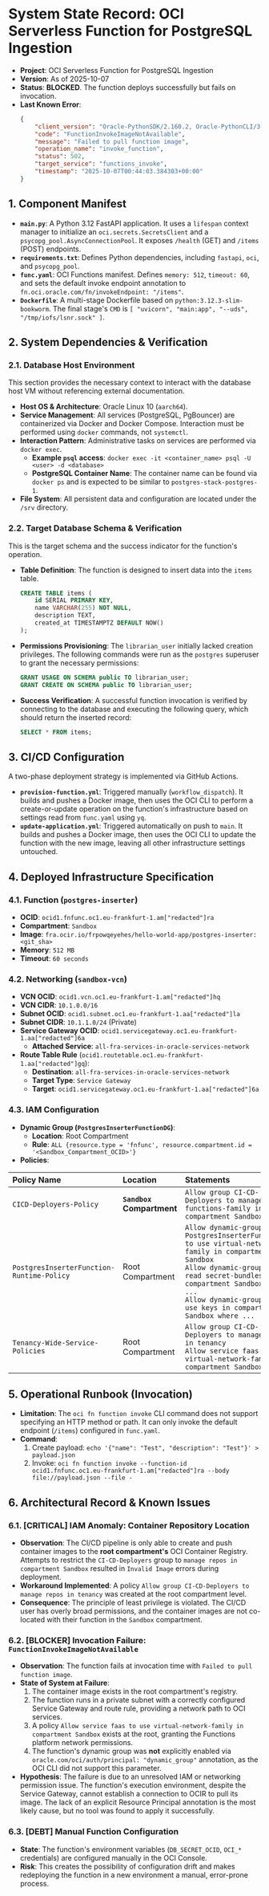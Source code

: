 
# System State Record: OCI Serverless Function for PostgreSQL Ingestion

-   **Project**: OCI Serverless Function for PostgreSQL Ingestion
-   **Version**: As of 2025-10-07
-   **Status**: **BLOCKED**. The function deploys successfully but fails on invocation.
-   **Last Known Error**:
    ```json
    {
        "client_version": "Oracle-PythonSDK/2.160.2, Oracle-PythonCLI/3.66.2",
        "code": "FunctionInvokeImageNotAvailable",
        "message": "Failed to pull function image",
        "operation_name": "invoke_function",
        "status": 502,
        "target_service": "functions_invoke",
        "timestamp": "2025-10-07T00:44:03.384303+00:00"
    }
    ```

## 1. Component Manifest

-   **`main.py`**: A Python 3.12 FastAPI application. It uses a `lifespan` context manager to initialize an `oci.secrets.SecretsClient` and a `psycopg_pool.AsyncConnectionPool`. It exposes `/health` (GET) and `/items` (POST) endpoints.
-   **`requirements.txt`**: Defines Python dependencies, including `fastapi`, `oci`, and `psycopg_pool`.
-   **`func.yaml`**: OCI Functions manifest. Defines `memory: 512`, `timeout: 60`, and sets the default invoke endpoint annotation to `fn.oci.oracle.com/fn/invokeEndpoint: "/items"`.
-   **`Dockerfile`**: A multi-stage Dockerfile based on `python:3.12.3-slim-bookworm`. The final stage's `CMD` is `[ "uvicorn", "main:app", "--uds", "/tmp/iofs/lsnr.sock" ]`.

## 2. System Dependencies & Verification

### 2.1. Database Host Environment
This section provides the necessary context to interact with the database host VM without referencing external documentation.
-   **Host OS & Architecture**: Oracle Linux 10 (`aarch64`).
-   **Service Management**: All services (PostgreSQL, PgBouncer) are containerized via Docker and Docker Compose. Interaction must be performed using `docker` commands, not `systemctl`.
-   **Interaction Pattern**: Administrative tasks on services are performed via `docker exec`.
    -   **Example `psql` access**: `docker exec -it <container_name> psql -U <user> -d <database>`
    -   **PostgreSQL Container Name**: The container name can be found via `docker ps` and is expected to be similar to `postgres-stack-postgres-1`.
-   **File System**: All persistent data and configuration are located under the `/srv` directory.

### 2.2. Target Database Schema & Verification
This is the target schema and the success indicator for the function's operation.
-   **Table Definition**: The function is designed to insert data into the `items` table.
    ```sql
    CREATE TABLE items (
        id SERIAL PRIMARY KEY,
        name VARCHAR(255) NOT NULL,
        description TEXT,
        created_at TIMESTAMPTZ DEFAULT NOW()
    );
    ```
-   **Permissions Provisioning**: The `librarian_user` initially lacked creation privileges. The following commands were run as the `postgres` superuser to grant the necessary permissions:
    ```sql
    GRANT USAGE ON SCHEMA public TO librarian_user;
    GRANT CREATE ON SCHEMA public TO librarian_user;
    ```
-   **Success Verification**: A successful function invocation is verified by connecting to the database and executing the following query, which should return the inserted record:
    ```sql
    SELECT * FROM items;
    ```

## 3. CI/CD Configuration

A two-phase deployment strategy is implemented via GitHub Actions.
-   **`provision-function.yml`**: Triggered manually (`workflow_dispatch`). It builds and pushes a Docker image, then uses the OCI CLI to perform a create-or-update operation on the function's infrastructure based on settings read from `func.yaml` using `yq`.
-   **`update-application.yml`**: Triggered automatically on push to `main`. It builds and pushes a Docker image, then uses the OCI CLI to update the function with the new image, leaving all other infrastructure settings untouched.

## 4. Deployed Infrastructure Specification

### 4.1. Function (`postgres-inserter`)
-   **OCID**: `ocid1.fnfunc.oc1.eu-frankfurt-1.am["redacted"]ra`
-   **Compartment**: `Sandbox`
-   **Image**: `fra.ocir.io/frpowqeyehes/hello-world-app/postgres-inserter:<git_sha>`
-   **Memory**: `512 MB`
-   **Timeout**: `60 seconds`

### 4.2. Networking (`sandbox-vcn`)
-   **VCN OCID**: `ocid1.vcn.oc1.eu-frankfurt-1.am["redacted"]hq`
-   **VCN CIDR**: `10.1.0.0/16`
-   **Subnet OCID**: `ocid1.subnet.oc1.eu-frankfurt-1.aa["redacted"]la`
-   **Subnet CIDR**: `10.1.1.0/24` (Private)
-   **Service Gateway OCID**: `ocid1.servicegateway.oc1.eu-frankfurt-1.aa["redacted"]6a`
    -   **Attached Service**: `all-fra-services-in-oracle-services-network`
-   **Route Table Rule** (`ocid1.routetable.oc1.eu-frankfurt-1.aa["redacted"]gq`):
    -   **Destination**: `all-fra-services-in-oracle-services-network`
    -   **Target Type**: `Service Gateway`
    -   **Target**: `ocid1.servicegateway.oc1.eu-frankfurt-1.aa["redacted"]6a`

### 4.3. IAM Configuration
-   **Dynamic Group (`PostgresInserterFunctionDG`)**:
    -   **Location**: Root Compartment
    -   **Rule**: `ALL {resource.type = 'fnfunc', resource.compartment.id = '<Sandbox_Compartment_OCID>'}`
-   **Policies**:

| Policy Name | Location | Statements |
| :--- | :--- | :--- |
| `CICD-Deployers-Policy` | **`Sandbox` Compartment** | `Allow group CI-CD-Deployers to manage functions-family in compartment Sandbox` |
| `PostgresInserterFunction-Runtime-Policy` | Root Compartment | `Allow dynamic-group PostgresInserterFunctionDG to use virtual-network-family in compartment Sandbox`<br>`Allow dynamic-group ... to read secret-bundles in compartment Sandbox where ...`<br>`Allow dynamic-group ... to use keys in compartment Sandbox where ...` |
| `Tenancy-Wide-Service-Policies` | Root Compartment | `Allow group CI-CD-Deployers to manage repos in tenancy`<br>`Allow service faas to use virtual-network-family in compartment Sandbox` |

## 5. Operational Runbook (Invocation)

-   **Limitation**: The `oci fn function invoke` CLI command does not support specifying an HTTP method or path. It can only invoke the default endpoint (`/items`) configured in `func.yaml`.
-   **Command**:
    1.  Create payload: `echo '{"name": "Test", "description": "Test"}' > payload.json`
    2.  Invoke: `oci fn function invoke --function-id ocid1.fnfunc.oc1.eu-frankfurt-1.am["redacted"]ra --body file://payload.json --file -`

## 6. Architectural Record & Known Issues

### 6.1. [CRITICAL] IAM Anomaly: Container Repository Location
-   **Observation**: The CI/CD pipeline is only able to create and push container images to the **root compartment's** OCI Container Registry. Attempts to restrict the `CI-CD-Deployers` group to `manage repos in compartment Sandbox` resulted in `Invalid Image` errors during deployment.
-   **Workaround Implemented**: A policy `Allow group CI-CD-Deployers to manage repos in tenancy` was created at the root compartment level.
-   **Consequence**: The principle of least privilege is violated. The CI/CD user has overly broad permissions, and the container images are not co-located with their function in the `Sandbox` compartment.

### 6.2. [BLOCKER] Invocation Failure: `FunctionInvokeImageNotAvailable`
-   **Observation**: The function fails at invocation time with `Failed to pull function image`.
-   **State of System at Failure**:
    1.  The container image exists in the root compartment's registry.
    2.  The function runs in a private subnet with a correctly configured Service Gateway and route rule, providing a network path to OCI services.
    3.  A policy `Allow service faas to use virtual-network-family in compartment Sandbox` exists at the root, granting the Functions platform network permissions.
    4.  The function's dynamic group was **not** explicitly enabled via `oracle.com/oci/auth/principal: "dynamic_group"` annotation, as the OCI CLI did not support this parameter.
-   **Hypothesis**: The failure is due to an unresolved IAM or networking permission issue. The function's execution environment, despite the Service Gateway, cannot establish a connection to OCIR to pull its image. The lack of an explicit Resource Principal annotation is the most likely cause, but no tool was found to apply it successfully.

### 6.3. [DEBT] Manual Function Configuration
-   **State**: The function's environment variables (`DB_SECRET_OCID`, `OCI_*` credentials) are configured manually in the OCI Console.
-   **Risk**: This creates the possibility of configuration drift and makes redeploying the function in a new environment a manual, error-prone process.